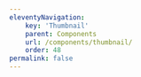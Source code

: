 ```yaml
---
eleventyNavigation:
    key: 'Thumbnail'
    parent: Components
    url: /components/thumbnail/
    order: 48
permalink: false
---
```


